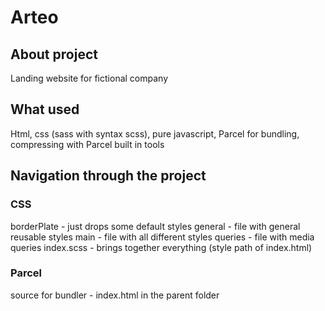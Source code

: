 # Arteo

## About project

Landing website for fictional company

## What used

Html, css (sass with syntax scss), pure javascript, Parcel for bundling, compressing with Parcel built in tools

## Navigation through the project

### CSS

borderPlate - just drops some default styles
general - file with general reusable styles
main - file with all different styles
queries - file with media queries
index.scss - brings together everything (style path of index.html)

### Parcel

source for bundler - index.html in the parent folder
